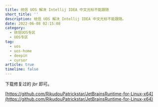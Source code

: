 ```yaml
---
title: 统信 UOS 解决 Intellij IDEA 中文光标不能跟随
short_title: ''
description: 统信 UOS 解决 Intellij IDEA 中文光标不能跟随。
date: 2022-06-08 02:15:08
category:
  - 统信UOS专区
  - UOS专区
tag:
  - uos
  - uos-home
  - deepin
  - cursor
article: true
timeline: false
---
```

下载修复过的 jbr 即可。

[https://github.com/RikudouPatrickstar/JetBrainsRuntime-for-Linux-x64](https://github.com/RikudouPatrickstar/JetBrainsRuntime-for-Linux-x64)